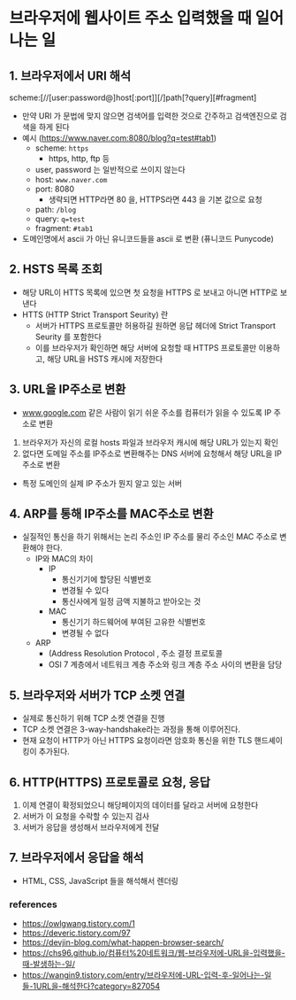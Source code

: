 # 브라우저에 웹사이트 주소 입력했을 때 일어나는 일

## 1. 브라우저에서 URI 해석
scheme:[//[user:password@]host[:port]][/]path[?query][#fragment]
- 만약 URI 가 문법에 맞지 않으면 검색어를 입력한 것으로 간주하고 검색엔진으로 검색을 하게 된다
- 예시 (https://www.naver.com:8080/blog?q=test#tab1)
  - scheme: `https`
    - https, http, ftp 등
  - user, password 는 일반적으로 쓰이지 않는다
  - host:  `www.naver.com`
  - port: 8080
    - 생략되면 HTTP라면 80 을, HTTPS라면 443 을 기본 값으로 요청
  - path: `/blog`
  - query: `q=test`
  - fragment: `#tab1`
- 도메인명에서 ascii 가 아닌 유니코드들을 ascii 로 변환 (퓨니코드 Punycode)
  
## 2. HSTS 목록 조회
- 해당 URL이 HTTS 목록에 있으면 첫 요청을 HTTPS 로 보내고 아니면 HTTP로 보낸다
- HTTS (HTTP Strict Transport Seurity) 란
  - 서버가 HTTPS 프로토콜만 허용하길 원하면 응답 헤더에 Strict Transport Seurity 를 포함한다
  - 이를 브라우저가 확인하면 해당 서버에  요청할 때 HTTPS 프로토콜만 이용하고, 해당 URL을 HSTS 캐시에 저장한다

## 3. URL을 IP주소로 변환
- www.google.com 같은 사람이 읽기 쉬운 주소를 컴퓨터가 읽을 수 있도록 IP 주소로 변환
1. 브라우저가 자신의 로컬 hosts 파일과 브라우저 캐시에 해당 URL가 있는지 확인
2. 없다면 도메일 주소를 IP주소로 변환해주는 DNS 서버에 요청해서 해당 URL을 IP주소로 변환
  - 특정 도메인의 실제 IP 주소가 뭔지 알고 있는 서버 

## 4. ARP를 통해 IP주소를 MAC주소로 변환
- 실질적인 통신을 하기 위해서는 논리 주소인 IP 주소를 물리 주소인 MAC 주소로 변환해야 한다.
  - IP와 MAC의 차이
    - IP
      - 통신기기에 할당된 식별번호
      - 변경될 수 있다
      - 통신사에게 일정 금액 지불하고 받아오는 것
    - MAC
      - 통신기기 하드웨어에 부여된 고유한 식별번호
      - 변경될 수 없다
  - ARP
    - (Address Resolution Protocol , 주소 결정 프로토콜
    - OSI 7 계층에서 네트워크 계층 주소와 링크 계층 주소 사이의 변환을 담당

## 5. 브라우저와 서버가 TCP 소켓 연결
- 실제로 통신하기 위해 TCP 소켓 연결을 진행
- TCP 소켓 연결은 3-way-handshake라는 과정을 통해 이루어진다.
- 현재 요청이 HTTP가 아닌 HTTPS 요청이라면 암호화 통신을 위한 TLS 핸드셰이킹이 추가된다.

## 6. HTTP(HTTPS) 프로토콜로 요청, 응답
1. 이제 연결이 확정되었으니 해당페이지의 데이터를 달라고 서버에 요청한다
2. 서버가 이 요청을 수락할 수 있는지 검사
3. 서버가 응답을 생성해서 브라우저에게 전달

## 7. 브라우저에서 응답을 해석
- HTML, CSS, JavaScript 들을 해석해서 렌더링
### references
- https://owlgwang.tistory.com/1
- https://deveric.tistory.com/97
- https://devjin-blog.com/what-happen-browser-search/
- https://chs96.github.io/컴퓨터%20네트워크/웹-브라우저에-URL을-입력했을-때-발생하는-일/
- https://wangin9.tistory.com/entry/브라우저에-URL-입력-후-일어나는-일들-1URL을-해석한다?category=827054